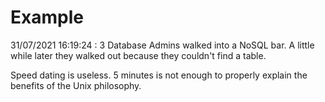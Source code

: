 # Example

<!-- replace-with-date starts -->
31/07/2021 16:19:24 : 3 Database Admins walked into a NoSQL bar. A little while later they walked out because they couldn't find a table.
<!-- replace-with-date ends -->

<!-- replace-with-joke starts -->
Speed dating is useless. 5 minutes is not enough to properly explain the benefits of the Unix philosophy.
<!-- replace-with-joke ends -->